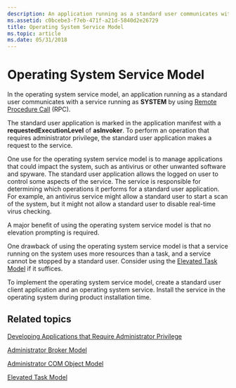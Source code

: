 ```yaml
---
description: An application running as a standard user communicates with a service running as SYSTEM by using Remote Procedure Call (RPC).
ms.assetid: c0bcebe3-f7eb-471f-a21d-5840d2e26729
title: Operating System Service Model
ms.topic: article
ms.date: 05/31/2018
---
```


# Operating System Service Model

In the operating system service model, an application running as a standard user communicates with a service running as **SYSTEM** by using [Remote Procedure Call](/windows/desktop/Rpc/rpc-start-page) (RPC).

The standard user application is marked in the application manifest with a **requestedExecutionLevel** of **asInvoker**. To perform an operation that requires administrator privilege, the standard user application makes a request to the service.

One use for the operating system service model is to manage applications that could impact the system, such as antivirus or other unwanted software and spyware. The standard user application allows the logged on user to control some aspects of the service. The service is responsible for determining which operations it performs for a standard user application. For example, an antivirus service might allow a standard user to start a scan of the system, but it might not allow a standard user to disable real-time virus checking.

A major benefit of using the operating system service model is that no elevation prompting is required.

One drawback of using the operating system service model is that a service running on the system uses more resources than a task, and a service cannot be stopped by a standard user. Consider using the [Elevated Task Model](elevated-task-model.md) if it suffices.

To implement the operating system service model, create a standard user client application and an operating system service. Install the service in the operating system during product installation time.

## Related topics

<dl> <dt>

[Developing Applications that Require Administrator Privilege](developing-applications-that-require-administrator-privilege.md)
</dt> <dt>

[Administrator Broker Model](administrator-broker-model.md)
</dt> <dt>

[Administrator COM Object Model](administrator-com-object-model.md)
</dt> <dt>

[Elevated Task Model](elevated-task-model.md)
</dt> </dl>

 

 
